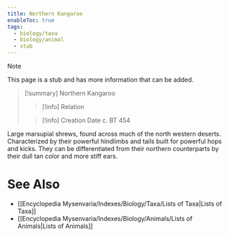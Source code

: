 ```yaml
---
title: Northern Kangaroo
enableToc: true
tags:
  - biology/taxa
  - biology/animal
  - stub
---
```


> [!note]
> This page is a stub and has more information that can be added.

> [!summary] Northern Kangaroo
> > [!info] Relation
>
> > [!info] Creation Date
> > c. BT 454

Large marsupial shrews, found across much of the north western deserts. Characterized by their powerful hindlimbs and tails built for powerful hops and kicks. They can be differentiated from their northern counterparts by their dull tan color and more stiff ears.

# See Also
- [[Encyclopedia Mysenvaria/Indexes/Biology/Taxa/Lists of Taxa|Lists of Taxa]]
- [[Encyclopedia Mysenvaria/Indexes/Biology/Animals/Lists of Animals|Lists of Animals]]

